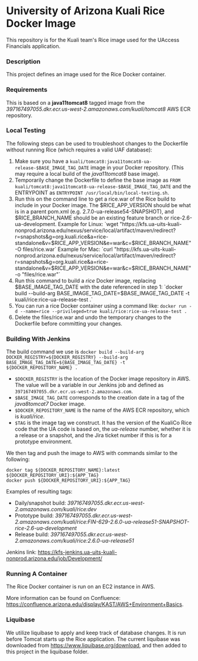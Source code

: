 University of Arizona Kuali Rice Docker Image
=======================================================

This repository is for the Kuali team's Rice image used for the UAccess Financials application.

### Description
This project defines an image used for the Rice Docker container.

### Requirements
This is based on a **java11tomcat8** tagged image from the _397167497055.dkr.ecr.us-west-2.amazonaws.com/kuali/tomcat8_ AWS ECR repository. 

### Local Testing
The following steps can be used to troubleshoot changes to the Dockerfile without running Rice (which requires a valid UAF database):
1. Make sure you have a `kuali/tomcat8:java11tomcat8-ua-release-$BASE_IMAGE_TAG_DATE` image in your Docker repository. (This may require a local build of the *java11tomcat8* base image).
2. Temporarily change the Dockerfile to define the base image as `FROM kuali/tomcat8:java11tomcat8-ua-release-$BASE_IMAGE_TAG_DATE` and the ENTRYPOINT as `ENTRYPOINT /usr/local/bin/local-testing.sh`.
3. Run this on the command line to get a rice.war of the Rice build to include in your Docker image. The $RICE_APP_VERSION should be what is in a parent pom.xml (e.g. 2.7.0-ua-release54-SNAPSHOT), and $RICE_BRANCH_NAME should be an existing feature branch or rice-2.6-ua-development. 
Example for Linux: `wget "https://kfs.ua-uits-kuali-nonprod.arizona.edu/nexus/service/local/artifact/maven/redirect?r=snapshots&g=org.kuali.rice&a=rice-standalone&v=$RICE_APP_VERSION&e=war&c=$RICE_BRANCH_NAME" -O files/rice.war`
Example for Mac: `curl "https://kfs.ua-uits-kuali-nonprod.arizona.edu/nexus/service/local/artifact/maven/redirect?r=snapshots&g=org.kuali.rice&a=rice-standalone&v=$RICE_APP_VERSION&e=war&c=$RICE_BRANCH_NAME" -o "files/rice.war"`
4. Run this command to build a *rice* Docker image, replacing $BASE_IMAGE_TAG_DATE with the date referenced in step 1: `docker build --build-arg BASE_IMAGE_TAG_DATE=$BASE_IMAGE_TAG_DATE -t kuali/rice:rice-ua-release-test .`
5. You can run a rice Docker container using a command like: `docker run -d --name=rice --privileged=true kuali/rice:rice-ua-release-test .`
6. Delete the files/rice.war and undo the temporary changes to the Dockerfile before committing your changes.

### Building With Jenkins
The build command we use is `docker build --build-arg DOCKER_REGISTRY=${DOCKER_REGISTRY} --build-arg BASE_IMAGE_TAG_DATE=${BASE_IMAGE_TAG_DATE} -t ${DOCKER_REPOSITORY_NAME} .`
* `$DOCKER_REGISTRY` is the location of the Docker image repository in AWS. The value will be a variable in our Jenkins job and defined as `397167497055.dkr.ecr.us-west-2.amazonaws.com`.
* `$BASE_IMAGE_TAG_DATE` corresponds to the creation date in a tag of the *java8tomcat7* Docker image.
* `$DOCKER_REPOSITORY_NAME` is the name of the AWS ECR repository, which is _kuali/rice_.
* `$TAG` is the image tag we construct. It has the version of the KualiCo Rice code that the UA code is based on, the _ua-release_ number, whether it is a release or a snapshot, and the Jira ticket number if this is for a prototype environment.

We then tag and push the image to AWS with commands similar to the following: 
```
docker tag ${DOCKER_REPOSITORY_NAME}:latest ${DOCKER_REPOSITORY_URI}:${APP_TAG}
docker push ${DOCKER_REPOSITORY_URI}:${APP_TAG}
```

Examples of resulting tags:
- Daily/snapshot build: _397167497055.dkr.ecr.us-west-2.amazonaws.com/kuali/rice:dev_
- Prototype build: _397167497055.dkr.ecr.us-west-2.amazonaws.com/kuali/rice:FIN-629-2.6.0-ua-release51-SNAPSHOT-rice-2.6-ua-development_
- Release build: _397167497055.dkr.ecr.us-west-2.amazonaws.com/kuali/rice:2.6.0-ua-release51_

Jenkins link: https://kfs-jenkins.ua-uits-kuali-nonprod.arizona.edu/job/Development/

### Running A Container
The Rice Docker container is run on an EC2 instance in AWS. 

More information can be found on Confluence: https://confluence.arizona.edu/display/KAST/AWS+Environment+Basics.

### Liquibase
We utilize liquibase to apply and keep track of database changes. It is run before Tomcat starts up the Rice application. The current liquibase was downloaded from https://www.liquibase.org/download, and then added to this project in the liquibase folder.